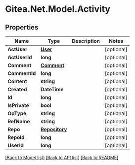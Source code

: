 # Gitea.Net.Model.Activity

## Properties

Name | Type | Description | Notes
------------ | ------------- | ------------- | -------------
**ActUser** | [**User**](User.md) |  | [optional] 
**ActUserId** | **long** |  | [optional] 
**Comment** | [**Comment**](Comment.md) |  | [optional] 
**CommentId** | **long** |  | [optional] 
**Content** | **string** |  | [optional] 
**Created** | **DateTime** |  | [optional] 
**Id** | **long** |  | [optional] 
**IsPrivate** | **bool** |  | [optional] 
**OpType** | **string** |  | [optional] 
**RefName** | **string** |  | [optional] 
**Repo** | [**Repository**](Repository.md) |  | [optional] 
**RepoId** | **long** |  | [optional] 
**UserId** | **long** |  | [optional] 

[[Back to Model list]](../README.md#documentation-for-models) [[Back to API list]](../README.md#documentation-for-api-endpoints) [[Back to README]](../README.md)

